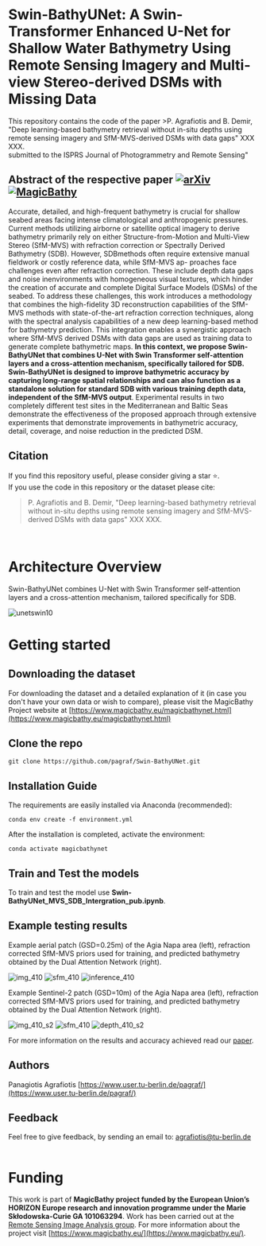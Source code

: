 # Swin-BathyUNet: A Swin-Transformer Enhanced U-Net for Shallow Water Bathymetry Using Remote Sensing Imagery and Multi-view Stereo-derived DSMs with Missing Data

This repository contains the code of the paper >P. Agrafiotis and B. Demir, "Deep learning-based bathymetry retrieval without in-situ depths using remote sensing imagery and SfM-MVS-derived DSMs with data gaps" XXX XXX.
<br />
submitted to the ISPRS Journal of Photogrammetry and Remote Sensing"<br />

## Abstract of the respective paper [![arXiv](https://img.shields.io/badge/arXiv-Paper-<COLOR>.svg)](https://arxiv.org/abs/2405.15477) [![MagicBathy](https://img.shields.io/badge/MagicBathy-Project-red.svg)](https://www.magicbathy.eu)
Accurate, detailed, and high-frequent bathymetry is crucial for shallow seabed areas facing intense climatological and anthropogenic pressures. Current methods utilizing airborne or satellite optical imagery to derive bathymetry primarily rely on either Structure-from-Motion and Multi-View Stereo (SfM-MVS) with refraction correction or Spectrally Derived Bathymetry (SDB). However, SDBmethods often require extensive manual fieldwork or costly reference data, while SfM-MVS ap- proaches face challenges even after refraction correction. These include depth data gaps and noise inenvironments with homogeneous visual textures, which hinder the creation of accurate and complete Digital Surface Models (DSMs) of the seabed. To address these challenges, this work introduces a methodology that combines the high-fidelity 3D reconstruction capabilities of the SfM-MVS methods with state-of-the-art refraction correction techniques, along with the spectral analysis capabilities of a new deep learning-based method for bathymetry prediction. This integration enables a synergistic approach where SfM-MVS derived DSMs with data gaps are used as training data to generate complete bathymetric maps. **In this context, we propose Swin-BathyUNet that combines U-Net with Swin Transformer self-attention layers and a cross-attention mechanism, specifically tailored for SDB. Swin-BathyUNet is designed to improve bathymetric accuracy by capturing long-range spatial relationships and can also function as a standalone solution for standard SDB with various training depth data, independent of the SfM-MVS output**. Experimental results in two completely different test sites in the Mediterranean and Baltic Seas demonstrate the effectiveness of the proposed approach through extensive experiments that demonstrate improvements in bathymetric accuracy, detail, coverage, and noise reduction in the predicted DSM.


## Citation

If you find this repository useful, please consider giving a star ⭐.<br />
If you use the code in this repository or the dataset please cite:

>P. Agrafiotis and B. Demir, "Deep learning-based bathymetry retrieval without in-situ depths using remote sensing imagery and SfM-MVS-derived DSMs with data gaps" XXX XXX.
<br />

# Architecture Overview
Swin-BathyUNet combines U-Net with Swin Transformer self-attention layers and a cross-attention mechanism, tailored specifically for SDB.

![unetswin10](https://github.com/user-attachments/assets/abbba1fb-d56b-400c-9edb-e7a08535a6f0)



# Getting started

## Downloading the dataset

For downloading the dataset and a detailed explanation of it  (in case you don't have your own data or wish to compare), please visit the MagicBathy Project website at [https://www.magicbathy.eu/magicbathynet.html](https://www.magicbathy.eu/magicbathynet.html)

## Clone the repo

`git clone https://github.com/pagraf/Swin-BathyUNet.git`

## Installation Guide
The requirements are easily installed via Anaconda (recommended):

`conda env create -f environment.yml`

After the installation is completed, activate the environment:

`conda activate magicbathynet`

## Train and Test the models
To train and test the model use **Swin-BathyUNet_MVS_SDB_Intergration_pub.ipynb**.
 
## Example testing results
Example aerial patch (GSD=0.25m) of the Agia Napa area (left), refraction corrected SfM-MVS priors used for training, and predicted bathymetry obtained by the Dual Attention Network (right). 

![img_410](https://github.com/user-attachments/assets/85e891e3-70d0-46f1-bdbc-23df9fc6128c)
![sfm_410](https://github.com/user-attachments/assets/3f35fa83-4ec4-4eea-b714-3d49f62de928)
![inference_410](https://github.com/user-attachments/assets/dfbf6552-6eb0-4ef7-b3c3-ccd41f439c6c)


Example Sentinel-2 patch (GSD=10m) of the Agia Napa area (left), refraction corrected SfM-MVS priors used for training, and predicted bathymetry obtained by the Dual Attention Network (right). 

![img_410_s2](https://github.com/user-attachments/assets/2f02c6d4-4079-4ef6-b0a6-6c0bf678191c)
![sfm_410](https://github.com/user-attachments/assets/3f35fa83-4ec4-4eea-b714-3d49f62de928)
![depth_410_s2](https://github.com/user-attachments/assets/0c090aab-62a5-42c1-80bb-4be95556ff73)

For more information on the results and accuracy achieved read our [paper](https://www.magicbathy.eu/). 

## Authors
Panagiotis Agrafiotis [https://www.user.tu-berlin.de/pagraf/](https://www.user.tu-berlin.de/pagraf/)

## Feedback
Feel free to give feedback, by sending an email to: agrafiotis@tu-berlin.de
<br />
<br />

# Funding
This work is part of **MagicBathy project funded by the European Union’s HORIZON Europe research and innovation programme under the Marie Skłodowska-Curie GA 101063294**. Work has been carried out at the [Remote Sensing Image Analysis group](https://rsim.berlin/). For more information about the project visit [https://www.magicbathy.eu/](https://www.magicbathy.eu/).
